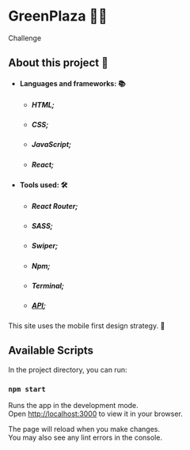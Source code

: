 
# GreenPlaza 🏢🌲

Challenge 

## About this project 🧰

* #### Languages and frameworks: 📚
  * ##### HTML;
  * ##### CSS;
  * ##### JavaScript;
  * ##### React;

* #### Tools used: 🛠️
  * ##### React Router;
  * ##### SASS;
  * ##### Swiper;
  * ##### Npm;
  * ##### Terminal;
  * ##### [API](https://www.themoviedb.org/);

This site uses the mobile first design strategy. 🤳



## Available Scripts

In the project directory, you can run:

### `npm start`

Runs the app in the development mode.\
Open [http://localhost:3000](http://localhost:3000) to view it in your browser.

The page will reload when you make changes.\
You may also see any lint errors in the console.



